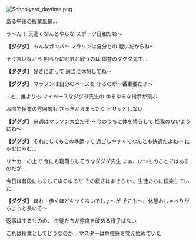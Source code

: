 
![Schoolyard_daytime.png](../images/backgrounds/Schoolyard_daytime.png)

ある午後の授業風景…

う～ん！
天高くなんとやらな
スポーツ日和だね～

**【ダグダ】**
みんなガンバ～
マラソンは自分との
戦いだからね～

そう言いながら
明らかに眠気と戦うのは
体育のダグダ先生…

**【ダグダ】**
好きに走って
適当に休憩してね～

**【ダグダ】**
マラソンは自分のペースを
守るのが一番重要だよ～

…と、誰よりも
マイペースなダグダ先生の
ゆるゆるな指示が飛ぶ

お陰で授業の雰囲気も
さっきからまったく
ピリッとしない

**【ダグダ】**
来週はマラソン大会だぞ～
今のうちに体を慣らして
怪我のないようにね～

**【ダグダ】**
それにしてもこの季節って
過ごしやすくてなんとも快適だよね～
にゃむにゃむ…

リヤカーの上で
今にも寝落ちしそうなダグダ先生
まぁ、いつものことではあるのだが…

今日は普段にもましてゆるゆるだ
その緩さはあきらかに
生徒たちに伝染していた

**【ダグダ】**
ほれ！歩くほどキツくないでしょ～が
そこも～、休憩おしゃべりが
ちょっと長いぞ～

返事はするものの、
生徒たちが態度を改める様子はない

これは授業としてどうなのか…
マスターは危機感を覚え始めていた
